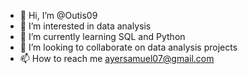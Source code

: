 - 👋 Hi, I’m @Outis09
- 👀 I’m interested in data analysis 
- 🌱 I’m currently learning SQL and Python
- 💞️ I’m looking to collaborate on data analysis projects
- 📫 How to reach me ayersamuel07@gmail.com

<!---
Outis09/Outis09 is a ✨ special ✨ repository because its `README.md` (this file) appears on your GitHub profile.
You can click the Preview link to take a look at your changes.
--->
